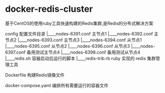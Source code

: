 # docker-redis-cluster

基于CentOS的使用ruby工具快速构建的Redis集群,是Redis的分布式解决方案

config                    配置文件目录
   |____nodes-6391.conf     主节点1
   |____nodes-6392.conf     主节点2
   |____nodes-6393.conf     主节点3
   |____nodes-6394.conf     从节点1
   |____nodes-6395.conf     从节点2
   |____nodes-6396.conf     从节点3
   |____nodes-6397.conf     备用测试主节点4
   |____nodes-6398.conf     备用测试从节点4
   |____redis.sh            容器启动后运行的脚本
   |____redis-trib.rb       ruby 实现的 redis 集群管理工具
   
Dockerfile              构建Redis镜像文件

docker-compose.yaml     编排所有需要运行的容器文件


